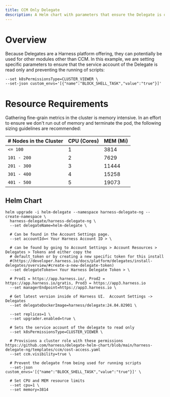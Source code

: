 ```yaml
---
title: CCM Only Delegate
description: A Helm chart with parameters that ensure the Delegate is only used for CCM.
---
```


# Overview
Because Delegates are a Harness platform offering, they can potentially be used for other modules other than CCM. In this example, we are setting specific parameters to ensure that the service account of the Delegate is read only and preventing the running of scripts:

```
--set k8sPermissionsType=CLUSTER_VIEWER \
--set-json custom_envs='[{"name":"BLOCK_SHELL_TASK","value":"true"}]'
```

# Resource Requirements
Gathering fine-grain metrics in the cluster is memory intensive.  In an effort to ensure we don't run out of memory and terminate the pod, the following sizing guidelines are recommended:

| # Nodes in the Cluster | CPU (Cores) | MEM (Mi)  |
| -----------------------| ----------- | --------- |
|        `<= 100`        |      1      |    3814   |
|       `101 - 200`      |      2      |    7629   |
|       `201 - 300`      |      3      |   11444   |
|       `301 - 400`      |      4      |   15258   |
|       `401 - 500`      |      5      |   19073   |

## Helm Chart
```
helm upgrade -i helm-delegate --namespace harness-delegate-ng --create-namespace \
  harness-delegate/harness-delegate-ng \
  --set delegateName=helm-delegate \

  # Can be found in the Account Settings page.
  --set accountId=< Your Harness Account ID > \

  # can be found by going to Account Settings > Account Resources > Delegates > Tokens and either copy the 
  # default_token or by creating a new specific token for this install 
  #(https://developer.harness.io/docs/platform/delegates/install-delegates/overview/#create-a-new-delegate-token)
  --set delegateToken=< Your Harness Delegate Token > \

  # Prod1 = https://app.harness.io/, Prod2 = https://app.harness.io/gratis, Prod3 = https://app3.harness.io
  --set managerEndpoint=https://app3.harness.io \

  # Get latest version inside of Harness UI.  Account Settings -> Delegates
  --set delegateDockerImage=harness/delegate:24.04.82901 \
  
  --set replicas=1 \
  --set upgrader.enabled=true \

  # Sets the service account of the delegate to read only
  --set k8sPermissionsType=CLUSTER_VIEWER \

  # Provisions a cluster role with these permissions https://github.com/harness/delegate-helm-chart/blob/main/harness-delegate-ng/templates/ccm/cost-access.yaml
  --set ccm.visibility=true \
  
  # Prevent the delegate from being used for running scripts
  --set-json custom_envs='[{"name":"BLOCK_SHELL_TASK","value":"true"}]' \

  # Set CPU and MEM resource limits
  --set cpu=1 \
  --set memory=3814
  ```
